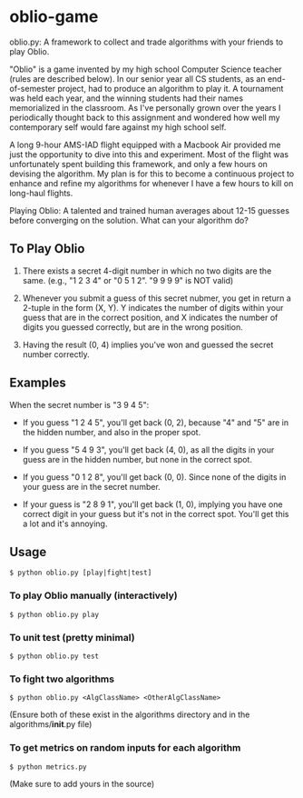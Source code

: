 # oblio-game

oblio.py: A framework to collect and trade algorithms with your friends to play Oblio.

"Oblio" is a game invented by my high school Computer Science teacher (rules are described below). In our senior year all CS students, as an end-of-semester project, had to produce an algorithm to play it. A tournament was held each year, and the winning students had their names memorialized in the classroom.  As I've personally grown over the years I periodically thought back to this assignment and wondered how well my contemporary self would fare against my high school self.

A long 9-hour AMS-IAD flight equipped with a Macbook Air provided me just the opportunity to dive into this and experiment. Most of the flight was unfortunately spent building this framework, and only a few hours on devising the algorithm. My plan is for this to become a continuous project to enhance and refine my algorithms for whenever I have a few hours to kill on long-haul flights.

Playing Oblio: A talented and trained human averages about 12-15 guesses before converging on the solution. What can your algorithm do?

## To Play Oblio

 1. There exists a secret 4-digit number in which no two digits are the same.
    (e.g., "1 2 3 4" or "0 5 1 2".  "9 9 9 9" is NOT valid)

 2. Whenever you submit a guess of this secret nubmer, you get in return a  2-tuple in the form (X, Y). Y indicates the number of digits within your guess that are in the correct position, and X indicates the number of digits you guessed correctly, but are in the wrong position.

 3. Having the result (0, 4) implies you've won and guessed the secret number correctly.

## Examples

When the secret number is "3 9 4 5":

* If you guess "1 2 4 5", you'll get back (0, 2), because "4" and "5" are in the hidden number, and also in the proper spot.

* If you guess "5 4 9 3", you'll get back (4, 0), as all the digits in your guess are in the hidden number, but none in the correct spot.

* If you guess "0 1 2 8", you'll get back (0, 0). Since none of the digits in your guess are in the secret number.

* If your guess is "2 8 9 1", you'll get back (1, 0), implying you have one correct digit in your guess but it's not in the correct spot. You'll get this a lot and it's annoying.

## Usage

    $ python oblio.py [play|fight|test]

### To play Oblio manually (interactively)

    $ python oblio.py play

### To unit test (pretty minimal)

    $ python oblio.py test

### To fight two algorithms

    $ python oblio.py <AlgClassName> <OtherAlgClassName>

(Ensure both of these exist in the algorithms directory and in the algorithms/__init__.py file)

### To get metrics on random inputs for each algorithm

    $ python metrics.py
    
(Make sure to add yours in the source)
